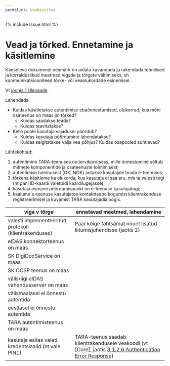 ```yaml
---
permalink: Veakasitlus
---
```


{% include Issue.html %}

# Vead ja tõrked. Ennetamine ja käsitlemine

Käesoleva dokumendi eesmärk on aidata kavandada ja rakendada tehnilised ja korralduslikud meetmed vigade ja tõrgete vältimiseks, sh kommunikatsiooniteed tõrke- või veaolukordade esinemisel. 

Vt [joonis 1 Ülevaade](https://e-gov.github.io/TARA-Doku/TehnilineKirjeldus#1-%C3%BClevaade).

Lahendada:
- Kuidas käsitletakse autentimise ebaõnnestumised, olukorrad, kus mõni osateenus on maas jm tõrked?
  - Kuidas saadakse teada?
  - Kuidas teavitatakse?
- Kelle poole kasutaja vajadusel pöördub?
  - Kuidas kasutaja pöördumine lahendatakse?
  - Kuidas selgitatakse välja vea põhjus? Kuidas osapooled suhtlevad?

Lähtekohtad:<br>
1) autentimine TARA-teenuses on tervikprotsess, mille õnnestumine sõltub mitmete komponentide ja osateenuste toimimisest;<br>
2) autentimise tulemusest (OK, NOK) antakse kasutajale teada e-teenuses;<br>
3) tõrkena käsitleme ka olukorda, kus kasutaja ei saa aru, mis ta valesti tegi (nt pani ID-kaardi valetpidi kaardilugejasse);<br>
4) kasutaja esmane pöördumispunkt on e-teenuse kasutajatugi;<br>
5) kaalume e-teenuse kasutajatoe kontaktteabe kogumist klientrakenduse registreerimisel ja kuvamist TARA kasutajadialoogis.

| viga v tõrge   | ennetavad meetmed, lahendamine  |
|----|-----|
| valesti implementeeritud protokoll (klientrakenduses) | Paar kõige tähtsamat nõuet lisatud liitumisjuhendisse (jaotis 2) |
| eIDAS konnektorteenus on maas | |
| SK DigiDocService on maas | |
| SK OCSP teenus on maas | |
| välisriigi eIDAS vahendusserver on maas | |
| välismaalasel ei õnnestu autentida | |
| eestlasel ei õnnestu autentida | |
| TARA autentimisteenus on maas | |
| kasutaja esitas valed kredentsiaalid (nt vale PIN1) | TARA-teenus saadab klientrakendusele veakoodi (vt [Core], jaotis [3.1.2.6 Authentication Error Response](http://openid.net/specs/openid-connect-core-1_0.html#AuthError))  |
